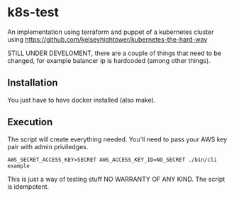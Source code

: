 # k8s-test
An implementation using terraform and puppet of a kubernetes cluster using https://github.com/kelseyhightower/kubernetes-the-hard-way

STILL UNDER DEVELOMENT, there are a couple of things that need to be changed, for example balancer ip is hardcoded (among other things).

## Installation
You just have to have docker installed (also make).

## Execution
The script will create everything needed. You'll need to pass your AWS key pair with admin priviledges.

```
AWS_SECRET_ACCESS_KEY=SECRET AWS_ACCESS_KEY_ID=NO_SECRET ./bin/cli example
```

This is just a way of testing stuff NO WARRANTY OF ANY KIND. The script is idempotent.
